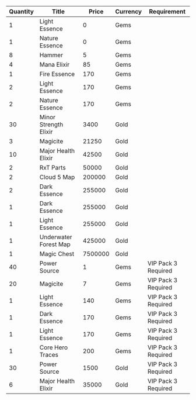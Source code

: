 | Quantity | Title | Price | Currency |  Requirement |
| -------- | ----- | ----- | -------- |  ----------- |
| 1 | Light Essence | 0 | Gems |  |
| 1 | Nature Essence | 0 | Gems |  |
| 8 | Hammer | 5 | Gems |  |
| 4 | Mana Elixir | 85 | Gems |  |
| 1 | Fire Essence | 170 | Gems |  |
| 2 | Light Essence | 170 | Gems |  |
| 2 | Nature Essence | 170 | Gems |  |
| 30 | Minor Strength Elixir | 3400 | Gold |  |
| 3 | Magicite | 21250 | Gold |  |
| 10 | Major Health Elixir | 42500 | Gold |  |
| 2 | RxT Parts | 50000 | Gold |  |
| 2 | Cloud 5 Map | 200000 | Gold |  |
| 2 | Dark Essence | 255000 | Gold |  |
| 1 | Dark Essence | 255000 | Gold |  |
| 1 | Light Essence | 255000 | Gold |  |
| 1 | Underwater Forest Map | 425000 | Gold |  |
| 1 | Magic Chest | 7500000 | Gold |  |
| 40 | Power Source | 1 | Gems | VIP Pack 3 Required |
| 20 | Magicite | 7 | Gems | VIP Pack 3 Required |
| 1 | Light Essence | 140 | Gems | VIP Pack 3 Required |
| 1 | Dark Essence | 170 | Gems | VIP Pack 3 Required |
| 1 | Light Essence | 170 | Gems | VIP Pack 3 Required |
| 1 | Core Hero Traces | 200 | Gems | VIP Pack 3 Required |
| 30 | Power Source | 1500 | Gold | VIP Pack 3 Required |
| 6 | Major Health Elixir | 35000 | Gold | VIP Pack 3 Required |

